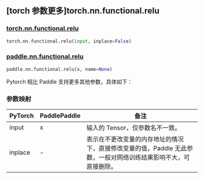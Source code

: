 ## [torch 参数更多]torch.nn.functional.relu

### [torch.nn.functional.relu](https://pytorch.org/docs/stable/generated/torch.nn.functional.relu.html#torch.nn.functional.relu)

```python
torch.nn.functional.relu(input, inplace=False)
```

### [paddle.nn.functional.relu](https://www.paddlepaddle.org.cn/documentation/docs/zh/develop/api/paddle/nn/functional/relu_cn.html)

```python
paddle.nn.functional.relu(x, name=None)
```

Pytorch 相比 Paddle 支持更多其他参数，具体如下：

### 参数映射

| PyTorch | PaddlePaddle | 备注                                                                                                            |
| ------- | ------------ | --------------------------------------------------------------------------------------------------------------- |
| input   | x            | 输入的 Tensor，仅参数名不一致。                                                                                 |
| inplace | -            | 表示在不更改变量的内存地址的情况下，直接修改变量的值，Paddle 无此参数，一般对网络训练结果影响不大，可直接删除。 |
